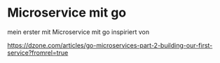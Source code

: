 # Microservice mit go

mein erster mit Microservice mit go inspiriert von

https://dzone.com/articles/go-microservices-part-2-building-our-first-service?fromrel=true
